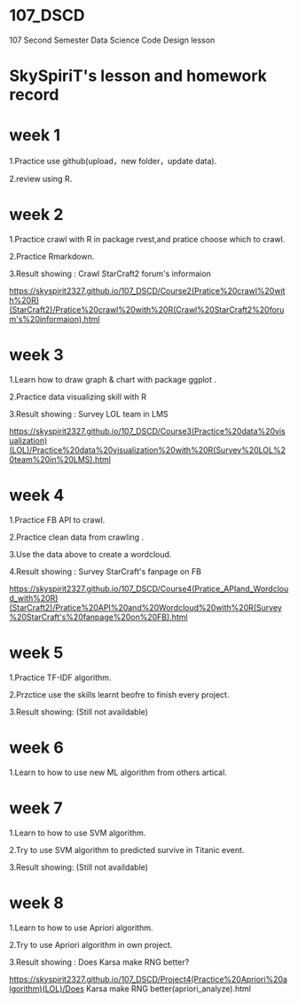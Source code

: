 # 107_DSCD
107 Second Semester Data Science Code Design lesson
# SkySpiriT's lesson and homework record
# week 1
1.Practice use github(upload，new folder，update data).

2.review using R.

# week 2
1.Practice crawl with R in package rvest,and pratice choose which to crawl.

2.Practice Rmarkdown.

3.Result showing : Crawl StarCraft2 forum's informaion

https://skyspirit2327.github.io/107_DSCD/Course2(Pratice%20crawl%20with%20R)(StarCraft2)/Pratice%20crawl%20with%20R(Crawl%20StarCraft2%20forum's%20informaion).html

# week 3
1.Learn how to draw graph & chart with package ggplot .

2.Practice data visualizing skill with R

3.Result showing : Survey LOL team in LMS

https://skyspirit2327.github.io/107_DSCD/Course3(Practice%20data%20visualization)(LOL)/Practice%20data%20visualization%20with%20R(Survey%20LOL%20team%20in%20LMS).html

# week 4
1.Practice FB API to crawl.

2.Practice clean data from crawling .

3.Use the data above to create a wordcloud.

4.Result showing : Survey StarCraft's fanpage on FB

https://skyspirit2327.github.io/107_DSCD/Course4(Pratice_APIand_Wordcloud_with%20R)(StarCraft2)/Pratice%20API%20and%20Wordcloud%20with%20R(Survey%20StarCraft's%20fanpage%20on%20FB).html


# week 5
1.Practice TF-IDF algorithm.

2.Przctice use the skills learnt beofre to finish every project. 

3.Result showing: (Still not availdable)

# week 6
1.Learn to how to use new ML algorithm from others artical.

# week 7 
1.Learn to how to use SVM algorithm.

2.Try to use SVM algorithm to predicted survive in Titanic event.

3.Result showing: (Still not availdable)

# week 8
1.Learn to how to use Apriori algorithm.

2.Try to use Apriori algorithm in own project.

3.Result showing : Does Karsa make RNG better?

https://skyspirit2327.github.io/107_DSCD/Project4(Practice%20Apriori%20algorithm)(LOL)/Does Karsa make RNG better(apriori_analyze).html
